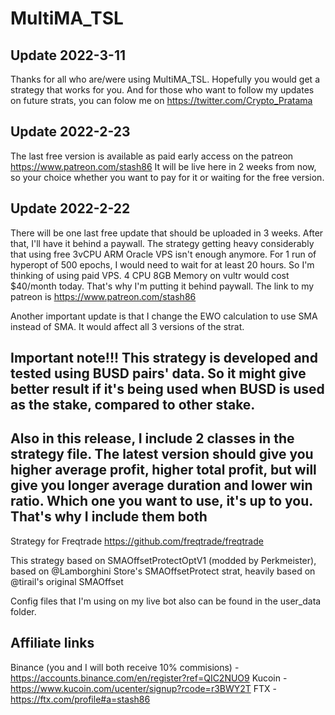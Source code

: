 # MultiMA_TSL

## Update 2022-3-11
Thanks for all who are/were using MultiMA_TSL. Hopefully you would get a strategy that works for you. And for those who want to follow my updates on future strats, you can folow me on https://twitter.com/Crypto_Pratama

## Update 2022-2-23
The last free version is available as paid early access on the patreon https://www.patreon.com/stash86
It will be live here in 2 weeks from now, so your choice whether you want to pay for it or waiting for the free version.

## Update 2022-2-22
There will be one last free update that should be uploaded in 3 weeks. After that, I'll have it behind a paywall. The strategy getting heavy considerably that using free 3vCPU ARM Oracle VPS isn't enough anymore. For 1 run of hyperopt of 500 epochs, I would need to wait for at least 20 hours. So I'm thinking of using paid VPS. 4 CPU 8GB Memory on vultr would cost $40/month today. That's why I'm putting it behind paywall. The link to my patreon is
https://www.patreon.com/stash86

Another important update is that I change the EWO calculation to use SMA instead of SMA. It would affect all 3 versions of the strat.

## Important note!!! This strategy is developed and tested using BUSD pairs' data. So it might give better result if it's being used when BUSD is used as the stake, compared to other stake.

## Also in this release, I include 2 classes in the strategy file. The latest version should give you higher average profit, higher total profit, but will give you longer average duration and lower win ratio. Which one you want to use, it's up to you. That's why I include them both

Strategy for Freqtrade https://github.com/freqtrade/freqtrade

This strategy based on SMAOffsetProtectOptV1 (modded by Perkmeister), based on @Lamborghini Store's SMAOffsetProtect strat, heavily based on @tirail's original SMAOffset

Config files that I'm using on my live bot also can be found in the user_data folder.

## Affiliate links
Binance (you and I will both receive 10% commisions) - https://accounts.binance.com/en/register?ref=QIC2NUO9
Kucoin - https://www.kucoin.com/ucenter/signup?rcode=r3BWY2T
FTX - https://ftx.com/profile#a=stash86